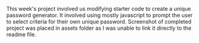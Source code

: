 This week's project involved us modifying starter code to create a unique password generator. It involved using mostly javascript to prompt the user to select criteria for their own unique password. Screenshot of completed project was placed in assets folder as I was unable to link it directly to the readme file.
